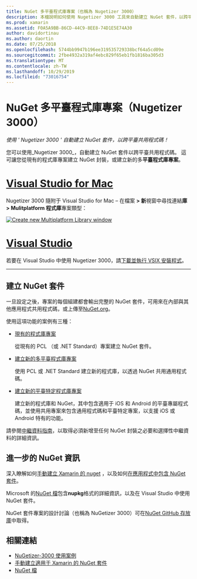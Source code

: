 ```yaml
---
title: NuGet 多平臺程式庫專案（也稱為 Nugetizer 3000）
description: 本檔說明如何使用 Nugetizer 3000 工具來自動建立 NuGet 套件，以跨平臺共用程式碼。
ms.prod: xamarin
ms.assetid: F0A5A9BB-86CD-44C9-8EE8-74D1E5E74A30
author: davidortinau
ms.author: daortin
ms.date: 07/25/2018
ms.openlocfilehash: 5744bb9947b196ee319535729338bcf64a5cd09e
ms.sourcegitcommit: 2fbe4932a319af4ebc829f65eb1fb1816ba305d3
ms.translationtype: MT
ms.contentlocale: zh-TW
ms.lasthandoff: 10/29/2019
ms.locfileid: "73016754"
---
```

# <a name="nuget-multiplatform-library-projects-nugetizer-3000"></a>NuGet 多平臺程式庫專案（Nugetizer 3000）

_使用 ' Nugetizer 3000 ' 自動建立 NuGet 套件，以跨平臺共用程式碼！_

您可以使用_Nugetizer 3000_，自動建立 NuGet 套件以跨平臺共用程式碼。 這可讓您從現有的程式庫專案建立 NuGet 封裝，或建立新的多**平臺程式庫專案**。

# <a name="visual-studio-for-mactabmacos"></a>[Visual Studio for Mac](#tab/macos)

Nugetizer 3000 隨附于 Visual Studio for Mac &ndash; 在檔案 **> 新**視窗中尋找連結**庫 > Mulitplatform 程式庫**專案類型：

[![](images/mulitplatform-library-sml.png "Create new Multiplatform Library window")](images/mulitplatform-library.png#lightbox)

# <a name="visual-studiotabwindows"></a>[Visual Studio](#tab/windows)

若要在 Visual Studio 中使用 Nugetizer 3000，請[下載並執行 VSIX 安裝程式](https://bit.ly/nugetizer-2017)。

-----

## <a name="building-nuget-packages"></a>建立 NuGet 套件

一旦設定之後，專案的每個組建都會輸出完整的 NuGet 套件，可用來在內部與其他應用程式共用程式碼，或上傳至[NuGet.org](https://www.nuget.org)。

使用這項功能的案例有三種：

- [現有的程式庫專案](existing-library.md)

  從現有的 PCL （或 .NET Standard）專案建立 NuGet 套件。

- [建立新的多平臺程式庫專案](single-codebase.md)

  使用 PCL 或 .NET Standard 建立新的程式庫，以透過 NuGet 共用通用程式碼。

- [建立新的平臺特定程式庫專案](platform-specific.md)

  建立新的程式庫和 NuGet，其中包含適用于 iOS 和 Android 的平臺專屬程式碼，並使用共用專案來包含通用程式碼和平臺特定專案，以支援 iOS 或 Android 特有的功能。

請參閱[中繼資料指南](metadata.md)，以取得必須新增至任何 NuGet 封裝之必要和選擇性中繼資料的詳細資訊。

## <a name="further-nuget-information"></a>進一步的 NuGet 資訊

深入瞭解如何[手動建立 Xamarin 的 nuget](~/cross-platform/app-fundamentals/nuget-manual.md) ，以及如何[在應用程式中包含 NuGet 套件](https://docs.microsoft.com/visualstudio/mac/nuget-walkthrough)。

Microsoft 的[NuGet 檔](https://docs.microsoft.com/nuget/)包含**nupkg**格式的詳細資訊，以及在 Visual Studio 中使用 NuGet 套件。

NuGet 套件專案的設計討論（也稱為 NuGetizer 3000）可在[NuGet GitHub 存放庫](https://github.com/NuGet/Home/wiki/NuGetizer-3000)中取得。

## <a name="related-links"></a>相關連結

- [NuGetizer-3000 使用案例](https://github.com/NuGet/Home/wiki/NuGetizer-Core-Scenarios)
- [手動建立適用于 Xamarin 的 NuGet 套件](~/cross-platform/app-fundamentals/nuget-manual.md)
- [NuGet 檔](https://docs.microsoft.com/nuget/)

